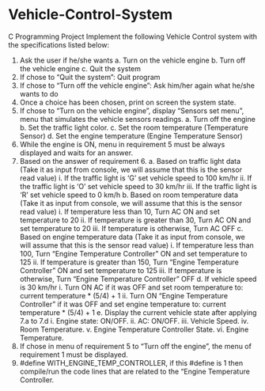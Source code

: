 # Vehicle-Control-System
C Programming Project
Implement the following Vehicle Control system with the specifications listed below:
1. Ask the user if he/she wants
      a. Turn on the vehicle engine
      b. Turn off the vehicle engine
      c. Quit the system
2. If chose to “Quit the system”: Quit program
3. If chose to “Turn off the vehicle engine”: Ask him/her again what he/she wants to do
4. Once a choice has been chosen, print on screen the system state.
5. If chose to “Turn on the vehicle engine”, display “Sensors set menu”, menu that simulates the vehicle sensors readings.
    a. Turn off the engine
    b. Set the traffic light color.
    c. Set the room temperature (Temperature Sensor)
    d. Set the engine temperature (Engine Temperature Sensor)
6. While the engine is ON, menu in requirement 5 must be always displayed and waits for an answer.
7. Based on the answer of requirement 6.
    a. Based on traffic light data (Take it as input from console, we will assume that this is the sensor read value)
        i. If the traffic light is ‘G’ set vehicle speed to 100 km/hr
        ii. If the traffic light is ‘O’ set vehicle speed to 30 km/hr
        iii. If the traffic light is ‘R’ set vehicle speed to 0 km/h
    b. Based on room temperature data (Take it as input from console, we will assume that this is the sensor read value)
        i. If temperature less than 10, Turn AC ON and set temperature to 20
        ii. If temperature is greater than 30, Turn AC ON and set temperature to 20
            iii. If temperature is otherwise, Turn AC OFF
    c. Based on engine temperature data (Take it as input from console, we will assume that this is the sensor read value)
            i. If temperature less than 100, Turn “Engine Temperature Controller” ON and set temperature to 125
            ii. If temperature is greater than 150, Turn “Engine Temperature Controller” ON and set temperature to 125
            iii. If temperature is otherwise, Turn “Engine Temperature Controller” OFF
    d. If vehicle speed is 30 km/hr
            i. Turn ON AC if it was OFF and set room temperature to: current temperature * (5/4) + 1
            ii. Turn ON “Engine Temperature Controller” if it was OFF and set engine temperature to: current temperature * (5/4) + 1
    e. Display the current vehicle state after applying 7.a to 7.d
            i. Engine state: ON/OFF.
            ii. AC: ON/OFF.
            iii. Vehicle Speed.
            iv. Room Temperature.
            v. Engine Temperature Controller State.
            vi. Engine Temperature.
8. If chose in menu of requirement 5 to “Turn off the engine”, the menu of requirement 1 must be displayed.
9. #define WITH_ENGINE_TEMP_CONTROLLER, if this #define is 1 then compile/run the code lines that are related to the “Engine Temperature Controller.

